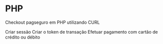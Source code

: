 # PHP
Checkout pagseguro em PHP utilizando CURL

Criar sessão
Criar o token de transação
Efetuar pagamento com cartão de crédito ou débito
